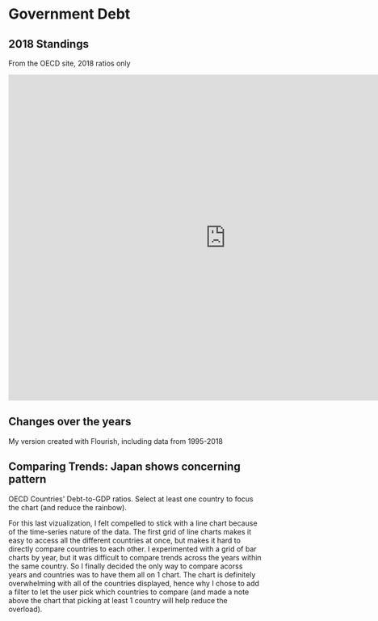 # Government Debt

## 2018 Standings
From the OECD site, 2018 ratios only

<iframe src="https://data.oecd.org/chart/69HU" width="860" height="645" style="border: 0" mozallowfullscreen="true" webkitallowfullscreen="true" allowfullscreen="true"><a href="https://data.oecd.org/chart/69HU" target="_blank">OECD Chart: General government debt, Total, % of GDP, Annual, 2018</a></iframe>

## Changes over the years
My version created with Flourish, including data from 1995-2018
<div class="flourish-embed flourish-chart" data-src="visualisation/4285686"><script src="https://public.flourish.studio/resources/embed.js"></script></div>

## Comparing Trends: Japan shows concerning pattern
OECD Countries' Debt-to-GDP ratios. 
Select at least one country to focus the chart (and reduce the rainbow).

<div class="flourish-embed flourish-chart" data-src="visualisation/4286098"><script src="https://public.flourish.studio/resources/embed.js"></script></div>

For this last vizualization, I felt compelled to stick with a line chart because of the time-series nature of the data. The first grid of line charts makes it easy to access all the different countries at once, but makes it hard to directly compare countries to each other. I experimented with a grid of bar charts by year, but it was difficult to compare trends across the years within the same country. So I finally decided the only way to compare acorss years and countries was to have them all on 1 chart. The chart is definitely overwhelming with all of the countries displayed, hence why I chose to add a filter to let the user pick which countries to compare (and made a note above the chart that picking at least 1 country will help reduce the overload).
